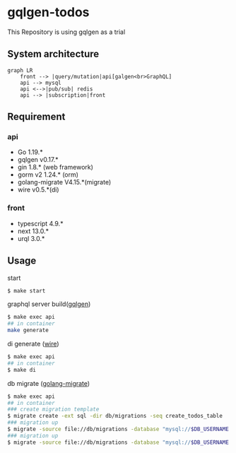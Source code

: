 # gqlgen-todos
This Repository is using gqlgen as a trial

## System architecture
```mermaid
graph LR
    front --> |query/mutation|api[galgen<br>GraphQL]
    api --> mysql
    api <-->|pub/sub| redis
    api --> |subscription|front
```

## Requirement
### api

* Go 1.19.*
* gqlgen v0.17.*
* gin 1.8.* (web framework)
* gorm v2 1.24.* (orm)
* golang-migrate V4.15.*(migrate)
* wire v0.5.*(di)

### front

* typescript 4.9.*
* next 13.0.*
* urql 3.0.*

## Usage

start
```bash
$ make start
```

graphql server build([gqlgen](https://gqlgen.com/))
```bash
$ make exec api
## in container
make generate
```

di generate ([wire](https://github.com/google/wire))
```bash
$ make exec api
## in container
$ make di
```

db migrate ([golang-migrate](https://github.com/golang-migrate/migrate))
```bash
$ make exec api
## in container
### create migration template
$ migrate create -ext sql -dir db/migrations -seq create_todos_table
### migration up
$ migrate -source file://db/migrations -database "mysql://$DB_USERNAME:$DB_PASSWORD@tcp($DB_HOST:$DB_PORT)/$DB_DATABASE" up
### migration up
$ migrate -source file://db/migrations -database "mysql://$DB_USERNAME:$DB_PASSWORD@tcp($DB_HOST:$DB_PORT)/$DB_DATABASE" down
```